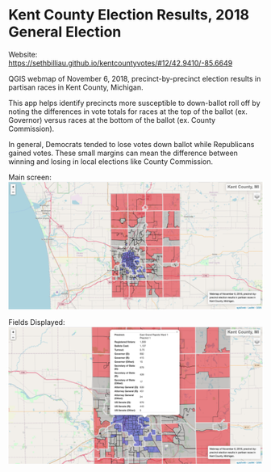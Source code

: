 # Kent County Election Results, 2018 General Election
Website: https://sethbilliau.github.io/kentcountyvotes/#12/42.9410/-85.6649

QGIS webmap of November 6, 2018, precinct-by-precinct election results in partisan races in Kent County, Michigan.

This app helps identify precincts more susceptible to down-ballot roll off by noting the differences in vote totals for races at the top of the ballot (ex. Governor) versus races at the bottom of the ballot (ex. County Commission).

In general, Democrats tended to lose votes down ballot while Republicans gained votes. These small margins can mean the difference between winning and losing in local elections like County Commission. 

Main screen: 
![Main](images_rm/main.png)

Fields Displayed: 
![Main](images_rm/fields.png)
